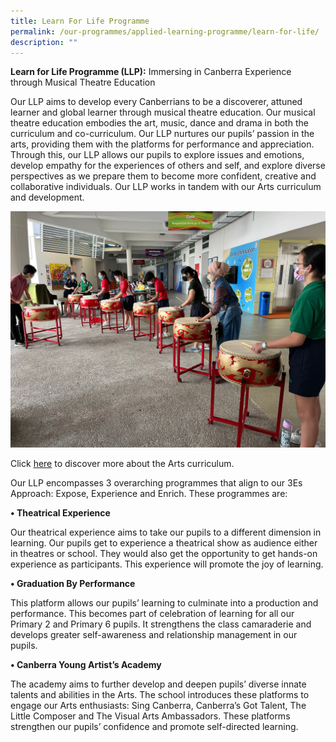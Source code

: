 ```yaml
---
title: Learn For Life Programme
permalink: /our-programmes/applied-learning-programme/learn-for-life/
description: ""
---
```

**Learn for Life Programme (LLP):** Immersing in Canberra Experience through Musical Theatre Education

Our LLP aims to develop every Canberrians to be a discoverer, attuned learner and global learner through musical theatre education. Our musical theatre education embodies the art, music, dance and drama in both the curriculum and co-curriculum. Our LLP nurtures our pupils’ passion in the arts, providing them with the platforms for performance and appreciation. Through this, our LLP allows our pupils to explore issues and emotions, develop empathy for the experiences of others and self, and explore diverse perspectives as we prepare them to become more confident, creative and collaborative individuals. Our LLP works in tandem with our Arts curriculum and development. 

![](/images/LLP.jpg)

Click [here](/departments/aesthetics/) to discover more about the Arts curriculum. 

Our LLP encompasses 3 overarching programmes that align to our 3Es Approach: Expose, Experience and Enrich. These programmes are:

**•	Theatrical Experience**

Our theatrical experience aims to take our pupils to a different dimension in learning. Our pupils get to experience a theatrical show as audience either in theatres or school. They would also get the opportunity to get hands-on experience as participants. This experience will promote the joy of learning.

**•	Graduation By Performance**

This platform allows our pupils’ learning to culminate into a production and performance. This becomes part of celebration of learning for all our Primary 2 and Primary 6 pupils. It strengthens the class camaraderie and develops greater self-awareness and relationship management in our pupils.

**•	Canberra Young Artist’s Academy**

The academy aims to further develop and deepen pupils’ diverse innate talents and abilities in the Arts. The school introduces these platforms to engage our Arts enthusiasts: Sing Canberra, Canberra’s Got Talent, The Little Composer and The Visual Arts Ambassadors. These platforms strengthen our pupils’ confidence and promote self-directed learning.